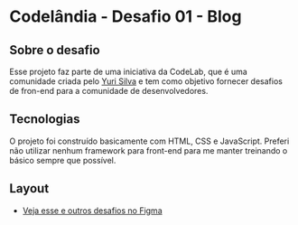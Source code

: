 # Codelândia - Desafio 01 - Blog

## Sobre o desafio
Esse projeto faz parte de uma iniciativa da CodeLab, que é uma comunidade criada pelo [Yuri Silva](https://www.instagram.com/iuricode/) e tem como objetivo fornecer desafios de fron-end para a comunidade de desenvolvedores.

## Tecnologias
O projeto foi construído basicamente com HTML, CSS e JavaScript. Preferi não utilizar nenhum framework para front-end para me manter treinando o básico sempre que possível.


## Layout

* [Veja esse e outros desafios no Figma](https://www.figma.com/design/Yb9IBH56g7T1hdIyZ3BMNO/Desafios---CodeLab?node-id=624-2&t=hmrBESepXKNwUW8l-0)